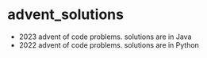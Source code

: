 # advent_solutions

- 2023 advent of code problems. solutions are in Java 
- 2022 advent of code problems. solutions are in Python 
